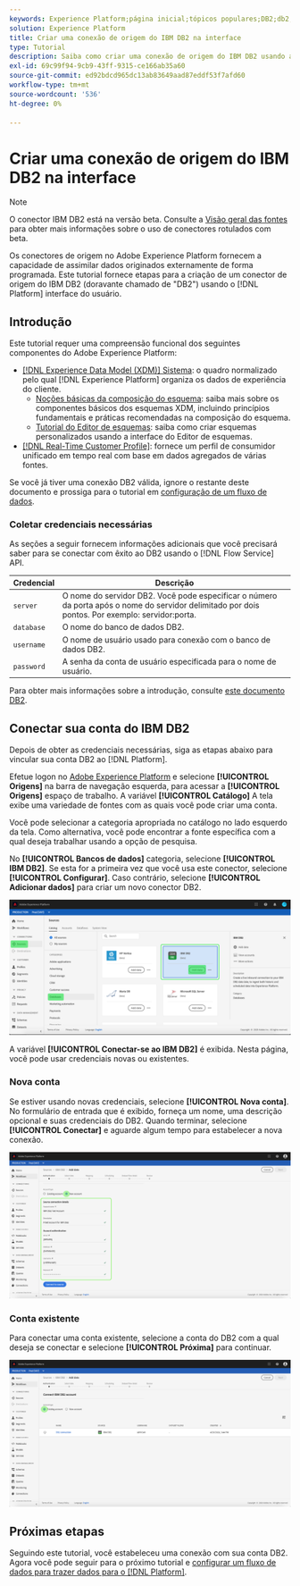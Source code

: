 ```yaml
---
keywords: Experience Platform;página inicial;tópicos populares;DB2;db2;IBM DB2;ibm db2
solution: Experience Platform
title: Criar uma conexão de origem do IBM DB2 na interface
type: Tutorial
description: Saiba como criar uma conexão de origem do IBM DB2 usando a interface do usuário do Adobe Experience Platform.
exl-id: 69c99f94-9cb9-43ff-9315-ce166ab35a60
source-git-commit: ed92bdcd965dc13ab83649aad87eddf53f7afd60
workflow-type: tm+mt
source-wordcount: '536'
ht-degree: 0%

---
```


# Criar uma conexão de origem do IBM DB2 na interface

>[!NOTE]
>
> O conector IBM DB2 está na versão beta. Consulte a [Visão geral das fontes](../../../../home.md#terms-and-conditions) para obter mais informações sobre o uso de conectores rotulados com beta.

Os conectores de origem no Adobe Experience Platform fornecem a capacidade de assimilar dados originados externamente de forma programada. Este tutorial fornece etapas para a criação de um conector de origem do IBM DB2 (doravante chamado de &quot;DB2&quot;) usando o [!DNL Platform] interface do usuário.

## Introdução

Este tutorial requer uma compreensão funcional dos seguintes componentes do Adobe Experience Platform:

* [[!DNL Experience Data Model (XDM)] Sistema](../../../../../xdm/home.md): o quadro normalizado pelo qual [!DNL Experience Platform] organiza os dados de experiência do cliente.
   * [Noções básicas da composição do esquema](../../../../../xdm/schema/composition.md): saiba mais sobre os componentes básicos dos esquemas XDM, incluindo princípios fundamentais e práticas recomendadas na composição do esquema.
   * [Tutorial do Editor de esquemas](../../../../../xdm/tutorials/create-schema-ui.md): saiba como criar esquemas personalizados usando a interface do Editor de esquemas.
* [[!DNL Real-Time Customer Profile]](../../../../../profile/home.md): fornece um perfil de consumidor unificado em tempo real com base em dados agregados de várias fontes.

Se você já tiver uma conexão DB2 válida, ignore o restante deste documento e prossiga para o tutorial em [configuração de um fluxo de dados](../../dataflow/databases.md).

### Coletar credenciais necessárias

As seções a seguir fornecem informações adicionais que você precisará saber para se conectar com êxito ao DB2 usando o [!DNL Flow Service] API.

| Credencial | Descrição |
| ---------- | ----------- |
| `server` | O nome do servidor DB2. Você pode especificar o número da porta após o nome do servidor delimitado por dois pontos. Por exemplo: servidor:porta. |
| `database` | O nome do banco de dados DB2. |
| `username` | O nome de usuário usado para conexão com o banco de dados DB2. |
| `password` | A senha da conta de usuário especificada para o nome de usuário. |

Para obter mais informações sobre a introdução, consulte [este documento DB2](https://www.ibm.com/support/knowledgecenter/SSFMBX/com.ibm.swg.im.dashdb.doc/connecting/connect_credentials.html).

## Conectar sua conta do IBM DB2

Depois de obter as credenciais necessárias, siga as etapas abaixo para vincular sua conta DB2 ao [!DNL Platform].

Efetue logon no [Adobe Experience Platform](https://platform.adobe.com) e selecione **[!UICONTROL Origens]** na barra de navegação esquerda, para acessar a **[!UICONTROL Origens]** espaço de trabalho. A variável **[!UICONTROL Catálogo]** A tela exibe uma variedade de fontes com as quais você pode criar uma conta.

Você pode selecionar a categoria apropriada no catálogo no lado esquerdo da tela. Como alternativa, você pode encontrar a fonte específica com a qual deseja trabalhar usando a opção de pesquisa.

No **[!UICONTROL Bancos de dados]** categoria, selecione **[!UICONTROL IBM DB2]**. Se esta for a primeira vez que você usa este conector, selecione **[!UICONTROL Configurar]**. Caso contrário, selecione **[!UICONTROL Adicionar dados]** para criar um novo conector DB2.

![catálogo](../../../../images/tutorials/create/ibm-db2/catalog.png)

A variável **[!UICONTROL Conectar-se ao IBM DB2]** é exibida. Nesta página, você pode usar credenciais novas ou existentes.

### Nova conta

Se estiver usando novas credenciais, selecione **[!UICONTROL Nova conta]**. No formulário de entrada que é exibido, forneça um nome, uma descrição opcional e suas credenciais do DB2. Quando terminar, selecione **[!UICONTROL Conectar]** e aguarde algum tempo para estabelecer a nova conexão.

![conectar](../../../../images/tutorials/create/ibm-db2/new.png)

### Conta existente

Para conectar uma conta existente, selecione a conta do DB2 com a qual deseja se conectar e selecione **[!UICONTROL Próxima]** para continuar.

![existente](../../../../images/tutorials/create/ibm-db2/existing.png)

## Próximas etapas

Seguindo este tutorial, você estabeleceu uma conexão com sua conta DB2. Agora você pode seguir para o próximo tutorial e [configurar um fluxo de dados para trazer dados para o [!DNL Platform]](../../dataflow/databases.md).
